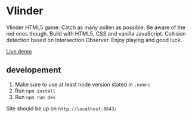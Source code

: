 # Vlinder
Vlinder HTML5 game: Catch as many pollen as possible. Be aware of the red ones though. Build with HTML5, CSS and vanilla JavaScript. Collision detection based on Intersection Observer. Enjoy playing and good luck.

[Live demo](https://hornebom.github.io/vlinder-game/)

## developement
1. Make sure to use at least node version stated in `.nvmrc` 
2. Run `npm install`
3. Run `npm run dev`

Site should be up on `http://localhost:8643/`
